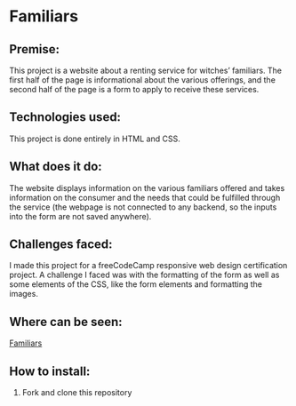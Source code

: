 # Familiars

## Premise: 
This project is a website about a renting service for witches’ familiars. The first half of the page is informational about the various offerings, and the second half of the page is a form to apply to receive these services.

## Technologies used: 
This project is done entirely in HTML and CSS.

## What does it do: 
The website displays information on the various familiars offered and takes information on the consumer and the needs that could be fulfilled through the service (the webpage is not connected to any backend, so the inputs into the form are not saved anywhere).

## Challenges faced: 
I made this project for a freeCodeCamp responsive web design certification project. A challenge I faced was with the formatting of the form as well as some elements of the CSS, like the form elements and formatting the images.

## Where can be seen: 
[Familiars](https://sarahknego.github.io/Familiars/)

## How to install:
1. Fork and clone this repository
